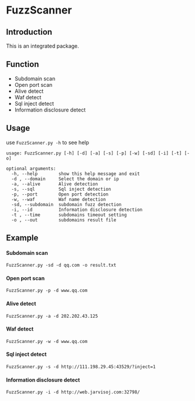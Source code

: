 # FuzzScanner
## Introduction
This is an integrated package.
## Function
- Subdomain scan
- Open port scan
- Alive detect
- Waf detect 
- Sql inject detect
- Information disclosure detect
## Usage
use `FuzzScanner.py -h` to see help
```
usage: FuzzScanner.py [-h] [-d] [-a] [-s] [-p] [-w] [-sd] [-i] [-t] [-o]

optional arguments:
  -h, --help        show this help message and exit
  -d , --domain     Select the domain or ip
  -a, --alive       Alive detection
  -s, --sql         Sql inject detection
  -p, --port        Open port detection
  -w, --waf         Waf name detection
  -sd, --subdomain  subdomain fuzz detection
  -i, --id          Information disclosure detection
  -t , --time       subdomains timeout setting
  -o , --out        subdomains result file
```
## Example
#### Subdomain scan
```
FuzzScanner.py -sd -d qq.com -o result.txt
```
#### Open port scan
```
FuzzScanner.py -p -d www.qq.com
```
#### Alive detect
```
FuzzScanner.py -a -d 202.202.43.125
```
#### Waf detect 
```
FuzzScanner.py -w -d www.qq.com
```
#### Sql inject detect 
```
FuzzScanner.py -s -d http://111.198.29.45:43529/?inject=1
```
#### Information disclosure detect
```
FuzzScanner.py -i -d http://web.jarvisoj.com:32798/
```


